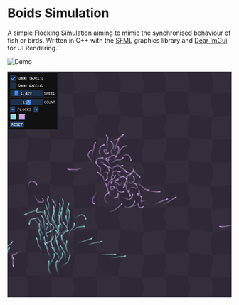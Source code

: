 # Boids Simulation
A simple Flocking Simulation aiming to mimic the synchronised behaviour of fish or birds. Written in C++ with the [SFML](https://www.sfml-dev.org/) graphics library and [Dear ImGui](https://github.com/ocornut/imgui) for UI Rendering.

![Demo](/Demo.gif?raw=true)

![Visual](/Visual.png?raw=true)
